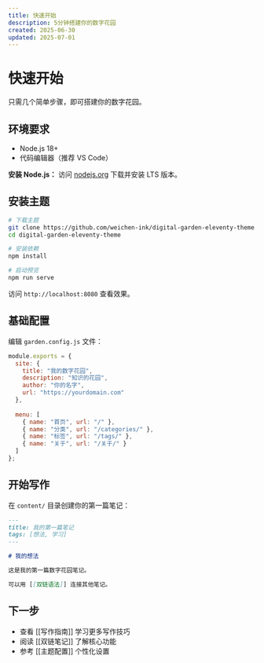 ```yaml
---
title: 快速开始
description: 5分钟搭建你的数字花园
created: 2025-06-30
updated: 2025-07-01
---
```


# 快速开始

只需几个简单步骤，即可搭建你的数字花园。

## 环境要求

- Node.js 18+ 
- 代码编辑器（推荐 VS Code）

**安装 Node.js：**
访问 [nodejs.org](https://nodejs.org/) 下载并安装 LTS 版本。

## 安装主题

```bash
# 下载主题
git clone https://github.com/weichen-ink/digital-garden-eleventy-theme.git
cd digital-garden-eleventy-theme

# 安装依赖
npm install

# 启动预览
npm run serve
```

访问 `http://localhost:8080` 查看效果。

## 基础配置

编辑 `garden.config.js` 文件：

```javascript
module.exports = {
  site: {
    title: "我的数字花园",
    description: "知识的花园",
    author: "你的名字",
    url: "https://yourdomain.com"
  },
  
  menu: [
    { name: "首页", url: "/" },
    { name: "分类", url: "/categories/" },
    { name: "标签", url: "/tags/" },
    { name: "关于", url: "/关于/" }
  ]
};
```

## 开始写作

在 `content/` 目录创建你的第一篇笔记：

```markdown
---
title: 我的第一篇笔记
tags: [想法, 学习]
---

# 我的想法

这是我的第一篇数字花园笔记。

可以用 [[双链语法]] 连接其他笔记。
```

## 下一步

- 查看 [[写作指南]] 学习更多写作技巧
- 阅读 [[双链笔记]] 了解核心功能
- 参考 [[主题配置]] 个性化设置